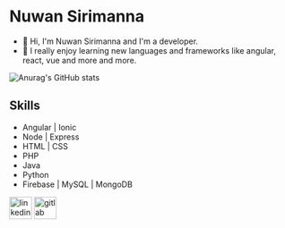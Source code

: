 # Nuwan Sirimanna
- 👋 Hi, I'm Nuwan Sirimanna and I'm a developer.
- 🔭 I really enjoy learning new languages and frameworks like angular, react, vue and more and more.

![Anurag's GitHub stats](https://github-readme-stats.vercel.app/api?username=nickyy97&show_icons=true&theme=radical)

## Skills
 - Angular | Ionic
 - Node | Express
 - HTML | CSS
 - PHP
 - Java
 - Python
 - Firebase | MySQL | MongoDB

  [<img src='https://cdn.jsdelivr.net/npm/simple-icons@3.0.1/icons/linkedin.svg' alt='linkedin' height='40'>](https://www.linkedin.com/in/nuwan-sirimanna/) [<img src='https://cdn.jsdelivr.net/npm/simple-icons@3.0.1/icons/gitlab.svg' alt='gitlab' height='40'>](https://gitlab.com/nickyy97)

